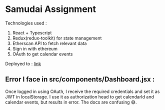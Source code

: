 # Samudai Assignment

Technologies used :

1. React + Typescript
2. Redux(redux-toolkit) for state management
3. Etherscan API to fetch relevant data
4. Sign in with ethereum
5. OAuth to get calendar events

Deployed to : [link](https://samudai-assignment.netlify.app/)

## Error I face in src/components/Dashboard.jsx :

Once logged in using OAuth, I receive the required credentials and set it as JWT in localStorage.
I use it as authorization head to get calendarId and calendar events, but results in error. The docs are confusing 😅.
